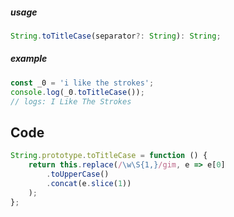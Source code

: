 ##### usage
~~~ts
String.toTitleCase(separator?: String): String;
~~~
##### example 
~~~js
const _0 = 'i like the strokes';
console.log(_0.toTitleCase());
// logs: I Like The Strokes
~~~

## Code
~~~js
String.prototype.toTitleCase = function () {
	return this.replace(/\w\S{1,}/gim, e => e[0]
		.toUpperCase() 
		.concat(e.slice(1))
	);
};
~~~
